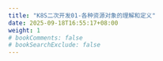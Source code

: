 ```yaml
---
title: "K8S二次开发01-各种资源对象的理解和定义"
date: 2025-09-18T16:55:17+08:00
weight: 1
# bookComments: false
# bookSearchExclude: false
---
```


